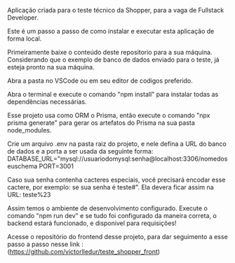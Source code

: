 Aplicação criada para o teste técnico da Shopper, para a vaga de Fullstack Developer.

Este é um passo a passo de como instalar e executar esta aplicação de forma local.

Primeiramente baixe o conteúdo deste repositorio para a sua máquina. Considerando que o exemplo de banco de dados enviado para o teste, já esteja pronto na sua máquina.

Abra a pasta no VSCode ou em seu editor de codigos preferido.

Abra o terminal e execute o comando "npm install" para instalar todas as dependências necessárias.

Esse projeto usa como ORM o Prisma, então execute o comando "npx prisma generate" para gerar os artefatos do Prisma na sua pasta node_modules.

Crie um arquivo .env na pasta raiz do projeto, e nele defina a URL do banco de dados e a porta a ser usada da seguinte forma:
DATABASE_URL="mysql://usuariodomysql:senha@localhost:3306/nomedoseuschema
PORT=3001

Caso sua senha contenha cacteres especiais, você precisará encodar esse cactere, por exemplo: se sua senha é teste#". Ela devera ficar assim na URL: teste%23

Assim temos o ambiente de desenvolvimento configurado. Execute o comando "npm run dev" e se tudo foi configurado da maneira correta, o backend estará funcionado, e disponivel para requisições!

Acesse o repositório do frontend desse projeto, para dar seguimento a esse passo a passo nesse link : (https://github.com/victorlledur/teste_shopper_front)

